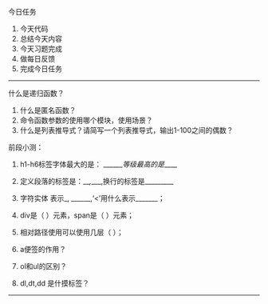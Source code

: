 今日任务

1. 今天代码
2. 总结今天内容
3. 今天习题完成
4. 做每日反馈
5. 完成今日任务

---

什么是递归函数？

1. 什么是匿名函数？
2. 命令函数参数的使用哪个模块，使用场景？
3. 什么是列表推导式？请简写一个列表推导式，输出1-100之间的偶数？

前段小测：

1. h1-h6标签字体最大的是： \_\_\_\_\_\__等级最高的是_\_\_\_\_
2. 定义段落的标签是：\_\__,_\_\_\_,换行的标签是\_\_\_\_\_\_\_\_\_
3. 字符实体 表示_, \_\_\_\_\_\_,‘&lt;’用什么表示\_\_\_\_\_\_\_；
4. div是（    ）元素，span是（    ）元素；
5. 相对路径使用可以使用几层（     ）；

6. a便签的作用？

7. ol和ul的区别？

8. dl,dt,dd 是什摸标签？

---



